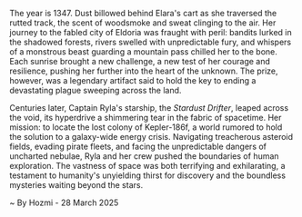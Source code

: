 
The year is 1347.  Dust billowed behind Elara's cart as she traversed the rutted track, the scent of woodsmoke and sweat clinging to the air.  Her journey to the fabled city of Eldoria was fraught with peril: bandits lurked in the shadowed forests, rivers swelled with unpredictable fury, and whispers of a monstrous beast guarding a mountain pass chilled her to the bone.  Each sunrise brought a new challenge, a new test of her courage and resilience, pushing her further into the heart of the unknown.  The prize, however, was a legendary artifact said to hold the key to ending a devastating plague sweeping across the land.

Centuries later, Captain Ryla's starship, the *Stardust Drifter*, leaped across the void, its hyperdrive a shimmering tear in the fabric of spacetime. Her mission: to locate the lost colony of Kepler-186f, a world rumored to hold the solution to a galaxy-wide energy crisis.  Navigating treacherous asteroid fields, evading pirate fleets, and facing the unpredictable dangers of uncharted nebulae, Ryla and her crew pushed the boundaries of human exploration.  The vastness of space was both terrifying and exhilarating, a testament to humanity's unyielding thirst for discovery and the boundless mysteries waiting beyond the stars.

~ By Hozmi - 28 March 2025
